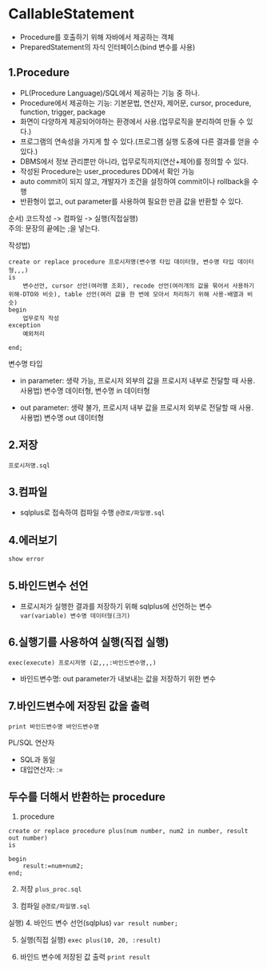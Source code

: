 # CallableStatement
- Procedure를 호출하기 위해 자바에서 제공하는 객체
- PreparedStatement의 자식 인터페이스(bind 변수를 사용)

## 1.Procedure
- PL(Procedure Language)/SQL에서 제공하는 기능 중 하나.
- Procedure에서 제공하는 기능: 기본문법, 연산자, 제어문, cursor, procedure, function, trigger, package
- 화면이 다양하게 제공되어야하는 환경에서 사용.(업무로직을 분리하여 만들 수 있다.)
- 프로그램의 연속성을 가지게 할 수 있다.(프로그램 실행 도중에 다른 결과를 얻을 수 있다.)
- DBMS에서 정보 관리뿐만 아니라, 업무로직까지(연산+제어)를 정의할 수 있다.
- 작성된 Procedure는 user_procedures DD에서 확인 가능
- auto commit이 되지 않고, 개발자가 조건을 설정하여 commit이나 rollback을 수행
- 반환형이 없고, out parameter를 사용하여 필요한 만큼 값을 반환할 수 있다.

순서) 코드작성 -> 컴파일 -> 실행(직접실행)<br>
주의: 문장의 끝에는 ;을 넣는다.

작성법)
```
create or replace procedure 프로시저명(변수명 타입 데이터형, 변수명 타입 데이터형,,,)
is 
	변수선언, cursor 선언(여러행 조회), recode 선언(여러개의 값을 묶어서 사용하기 위해-DTO와 비슷), table 선언(여러 값을 한 번에 모아서 처리하기 위해 사용-배열과 비슷)
begin
	업무로직 작성
exception
	예외처리
	
end;
```

변수명 타입
- in parameter: 생략 가능, 프로시저 외부의 값을 프로시저 내부로 전달할 때 사용.<br>
사용법) 변수명 데이터형, 변수명 in 데이터형

- out parameter: 생략 불가, 프로시저 내부 값을 프로시저 외부로 전달할 때 사용.<br>
사용법) 변수명 out 데이터형

## 2.저장
``프로시저명.sql``

## 3.컴파일
- sqlplus로 접속하여 컴파일 수행
``@경로/파일명.sql``

## 4.에러보기
``show error``

## 5.바인드변수 선언
- 프로시저가 실행한 결과를 저장하기 위해 sqlplus에 선언하는 변수
``var(variable) 변수명 데이터형(크기)``

## 6.실행기를 사용하여 실행(직접 실행)
``exec(execute) 프로시저명 (값,,,:바인드변수명,,)``
- 바인드변수명: out parameter가 내보내는 값을 저장하기 위한 변수

## 7.바인드변수에 저장된 값을 출력
``print 바인드변수명 바인드변수명``

PL/SQL 연산자
- SQL과 동일
- 대입연산자: :=

## 두수를 더해서 반환하는 procedure
1. procedure
```
create or replace procedure plus(num number, num2 in number, result out number)
is

begin
	result:=num+num2;
end;
```

2. 저장
``plus_proc.sql``

3. 컴파일
``@경로/파일명.sql``

실행)
4. 바인드 변수 선언(sqlplus)
``var result number;``

5. 실행(직접 실행)
``exec plus(10, 20, :result)``

6. 바인드 변수에 저장된 값 출력
``print result``